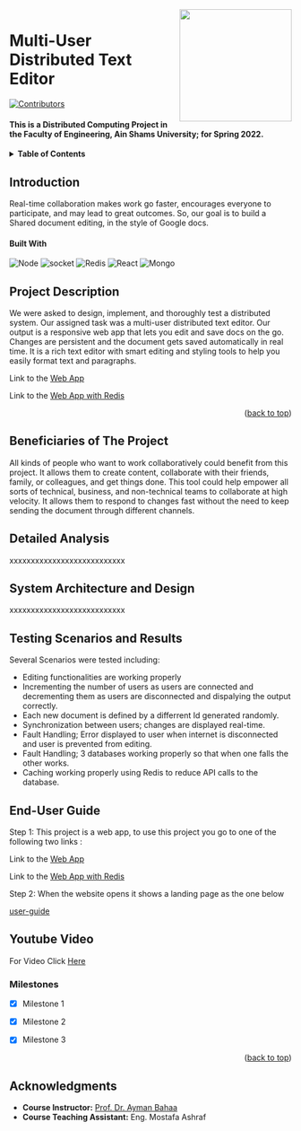 <!-- Much thanks to https://github.com/othneildrew/Best-README-Template for the template -->
<!-- And to https://github.com/alexandresanlim/Badges4-README.md-Profile for the badges -->
<img id="top" src="https://i.imgur.com/iW7JeHC.png" width="200" align="right" />

# Multi-User Distributed Text Editor

[![Contributors][contributors-shield]][contributors-url]
  
#### This is a Distributed Computing Project in the Faculty of Engineering, Ain Shams University; for Spring 2022.

<details>
  <summary><b>Table of Contents</b></summary>
	<ol>
		<li><a href="#Introduction">Introduction</a></li>
    <li><a href="#Project Description">Project Description</a></li>
    <li><a href="#Beneficiaries of The Project">Beneficiaries of The Project</a></li>
		<li><a href="#Detailed Analysis">Detailed Analysis</a></li>
		<li><a href="#System Architecture and Design">System Architecture and Design</a></li>
		<li><a href="#Testing Scenarios and Results">Testing Scenarios and Results</a></li>
        <li><a href="#End-User Guide">End-User Guide</a></li>
        <li><a href="#Youtube Video">Youtube Video</a></li>
        <li><a href="#Milestones">Milestones</a></li>
		<li><a href="#Acknowledgments">Acknowledgments</a></li>
	</ol>
</details>
<p id="Introduction"></p>

## Introduction

Real-time collaboration makes work go faster, encourages everyone to participate, and may lead to great outcomes.
So, our goal is to build a Shared document editing, in the style of Google docs. 

#### Built With

 ![Node][Node]
 ![socket][socket] 
 ![Redis][Redis]
 ![React][React] 
 ![Mongo][Mongo] 

<p id="Project Description"></p>

## Project Description


We were asked to design, implement, and thoroughly test a distributed system. Our assigned task was a multi-user distributed text editor.
Our output is a responsive web app that lets you edit and save docs on the go. Changes are persistent and the document gets saved automatically in real time.
It is a rich text editor with smart editing and styling tools to help you easily format text and paragraphs. 
 
Link to the [Web App](https://eng.asu.edu.eg/public/staff/)

Link to the [Web App with Redis](https://text-editor-redis.netlify.app)





<p align="right">(<a href="#top">back to top</a>)</p>
<p id="Beneficiaries of The Project"></p>

## Beneficiaries of The Project 

All kinds of people who want to work collaboratively could benefit from this project. It allows them to create content, collaborate with their friends, family, or colleagues, and get things done.
This tool could help empower all sorts of technical, business, and non-technical teams to collaborate at high velocity. It allows them to respond to changes fast without the need to keep sending the document through different channels. 

<p id="Detailed Analysis"></p>

## Detailed Analysis 


xxxxxxxxxxxxxxxxxxxxxxxxxxx

<p id="System Architecture and Design"></p>

## System Architecture and Design


xxxxxxxxxxxxxxxxxxxxxxxxxxx

<p id="Testing Scenarios and Results"></p>

## Testing Scenarios and Results


Several Scenarios were tested including:

- Editing functionalities are working properly
- Incrementing the number of users as users are connected and decrementing them as users are disconnected and dispalying the output correctly.
- Each new document is defined by a differrent Id generated randomly.
- Synchronization between users; changes are displayed real-time.
- Fault Handling; Error displayed to user when internet is disconnected and user is prevented from editing.
- Fault Handling; 3 databases working properly so that when one falls the other works.
- Caching working properly using Redis to reduce API calls to the database.    

<p id="End-User Guide"></p>

## End-User Guide

Step 1: This project is a web app, to use this project you go to one of the following two links :

Link to the [Web App](https://eng.asu.edu.eg/public/staff/)

Link to the [Web App with Redis](https://text-editor-redis.netlify.app)

Step 2: When the website opens it shows a landing page as the one below

[user-guide]

<p id="Youtube Video"></p>

## Youtube Video

For Video Click [Here][video]

<p id="Milestones"></p>

### Milestones


- [x] Milestone 1
- [x] Milestone 2
- [x] Milestone 3


<p align="right">(<a href="#top">back to top</a>)</p> 

<p id="Acknowledgments"></p>

## Acknowledgments


* **Course Instructor:** [Prof. Dr. Ayman Bahaa](https://eng.asu.edu.eg/public/staff/ayman.bahaa)
* **Course Teaching Assistant:** Eng. Mostafa Ashraf




[contributors-shield]: https://img.shields.io/github/contributors/Nouran-saad/Distributed-Text-Editor.svg?style=for-the-badge
[contributors-url]: https://github.com/Nouran-saad/Distributed-Text-Editor/graphs/contributors


[socket]: https://img.shields.io/badge/Socket.io-010101?&style=for-the-badge&logo=Socket.io&logoColor=white
[Node]: https://img.shields.io/badge/Node.js-339933?style=for-the-badge&logo=nodedotjs&logoColor=white
[Mongo]: https://img.shields.io/badge/MongoDB-4EA94B?style=for-the-badge&logo=mongodb&logoColor=white
[React]: https://img.shields.io/badge/React_Native-20232A?style=for-the-badge&logo=react&logoColor=61DAFB
[Redis]: https://img.shields.io/badge/redis-%23DD0031.svg?&style=for-the-badge&logo=redis&logoColor=white
[user-guide]: README-images/user-guide.jpeg
[video]: https://youtu.be/ajgiDuLFyG8

